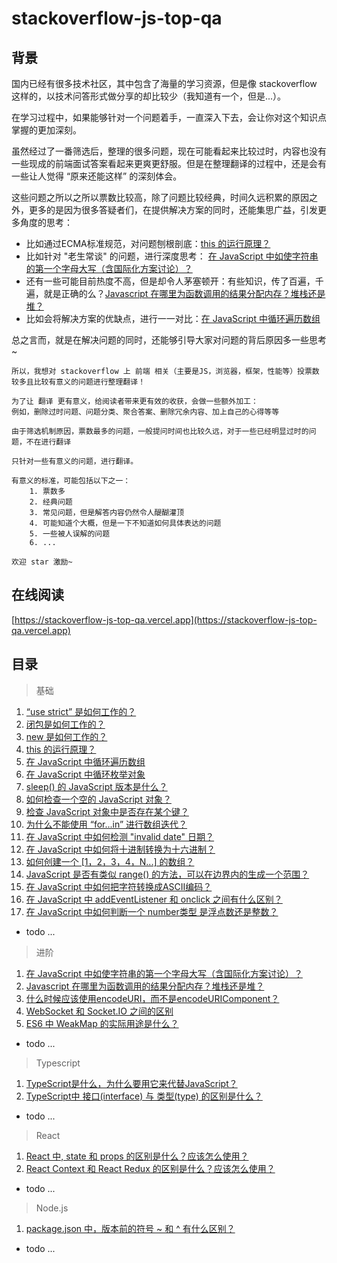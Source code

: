 # stackoverflow-js-top-qa

## 背景

国内已经有很多技术社区，其中包含了海量的学习资源，但是像 stackoverflow 这样的，以技术问答形式做分享的却比较少（我知道有一个，但是...）。

在学习过程中，如果能够针对一个问题着手，一直深入下去，会让你对这个知识点掌握的更加深刻。

虽然经过了一番筛选后，整理的很多问题，现在可能看起来比较过时，内容也没有一些现成的前端面试答案看起来更爽更舒服。但是在整理翻译的过程中，还是会有一些让人觉得 “原来还能这样” 的深刻体会。

这些问题之所以之所以票数比较高，除了问题比较经典，时间久远积累的原因之外，更多的是因为很多答疑者们，在提供解决方案的同时，还能集思广益，引发更多角度的思考：

- 比如通过ECMA标准规范，对问题刨根剖底：[this 的运行原理？](./contents/basic/this.md)
- 比如针对 "老生常谈" 的问题，进行深度思考： [在 JavaScript 中如使字符串的第一个字母大写（含国际化方案讨论）？](./contents/advanced/firstStrToUppercase.md)
- 还有一些可能目前热度不高，但是却令人茅塞顿开：有些知识，传了百遍，千遍，就是正确的么？[Javascript 在哪里为函数调用的结果分配内存？堆栈还是堆？](./contents/advanced/heapAndStack.md)
- 比如会将解决方案的优缺点，进行一一对比：[在 JavaScript 中循环遍历数组](./contents/basic/loopArray.md)

总之言而，就是在解决问题的同时，还能够引导大家对问题的背后原因多一些思考~

    所以，我想对 stackoverflow 上 前端 相关（主要是JS，浏览器，框架，性能等）投票数较多且比较有意义的问题进行整理翻译！
    
    为了让 翻译 更有意义，给阅读者带来更有效的收获，会做一些额外加工：
    例如，删除过时问题、问题分类、聚合答案、删除冗余内容、加上自己的心得等等

    由于筛选机制原因，票数最多的问题，一般提问时间也比较久远，对于一些已经明显过时的问题，不在进行翻译
    
    只针对一些有意义的问题，进行翻译。

    有意义的标准，可能包括以下之一：
        1. 票数多
        2. 经典问题
        3. 常见问题，但是解答内容仍然令人醍醐灌顶
        4. 可能知道个大概，但是一下不知道如何具体表达的问题
        5. 一些被人误解的问题
        6. ...

    欢迎 star 激励~

## 在线阅读

[https://stackoverflow-js-top-qa.vercel.app](https://stackoverflow-js-top-qa.vercel.app)

## 目录

> 基础

1. [“use strict” 是如何工作的？](./contents/basic/use_strict.md)
2. [闭包是如何工作的？](./contents/basic/closures.md)
3. [new 是如何工作的？](./contents/basic/new.md)
4. [this 的运行原理？](./contents/basic/this.md)
5. [在 JavaScript 中循环遍历数组](./contents/basic/loopArray.md)
6. [在 JavaScript 中循环枚举对象](./contents/basic/enumerateObject.md)
7. [sleep() 的 JavaScript 版本是什么？](./contents/basic/sleep.md)
8. [如何检查一个空的 JavaScript 对象？](./contents/basic/emptyObject.md)
9. [检查 JavaScript 对象中是否存在某个键？](./contents/basic/testKeyInBbject.md)
10. [为什么不能使用 “for...in” 进行数组迭代？](./contents/basic/badForInArray.md)
11. [在 JavaScript 中如何检测 "invalid date" 日期？](./contents/basic/checkInvalidDate.md)
12. [在 JavaScript 中如何将十进制转换为十六进制？](./contents/basic/hexadecimal.md)
13. [如何创建一个 [1，2，3，4，N...] 的数组？](./contents/basic/arrayn.md)
14. [JavaScript 是否有类似 range() 的方法，可以在边界内的生成一个范围？](./contents/basic/range.md)
15. [在 JavaScript 中如何把字符转换成ASCII编码？](./contents/basic/ascii.md)
16. [在 JavaScript 中 addEventListener 和 onclick 之间有什么区别？](./contents/basic/onclick.md)
17. [在 JavaScript 中如何判断一个 number类型 是浮点数还是整数？](./contents/basic/integerVsFloat.md)
- todo ...

> 进阶

1. [在 JavaScript 中如使字符串的第一个字母大写（含国际化方案讨论）？](./contents/advanced/firstStrToUppercase.md)
2. [Javascript 在哪里为函数调用的结果分配内存？堆栈还是堆？](./contents/advanced/heapAndStack.md)
3. [什么时候应该使用encodeURI，而不是encodeURIComponent？](./contents/advanced/encode.md)
4. [WebSocket 和 Socket.IO 之间的区别](./contents/advanced/socketVSwebscocket.md)
5. [ES6 中 WeakMap 的实际用途是什么？](./contents/advanced/weakMap.md)
- todo ...

> Typescript

1. [TypeScript是什么，为什么要用它来代替JavaScript？](./contents/typescript/index.md)
2. [TypeScript中 接口(interface) 与 类型(type) 的区别是什么？](./contents/typescript/interface.md)
- todo ...

> React

1. [React 中, state 和 props 的区别是什么？应该怎么使用？](./contents/react/stateVsProps.md)
2. [React Context 和 React Redux 的区别是什么？应该怎么使用？](./contents/react/context.md)
- todo ...

> Node.js

1. [package.json 中，版本前的符号 ~ 和 ^ 有什么区别？](./contents/node/packageJSON.md)
- todo ...
